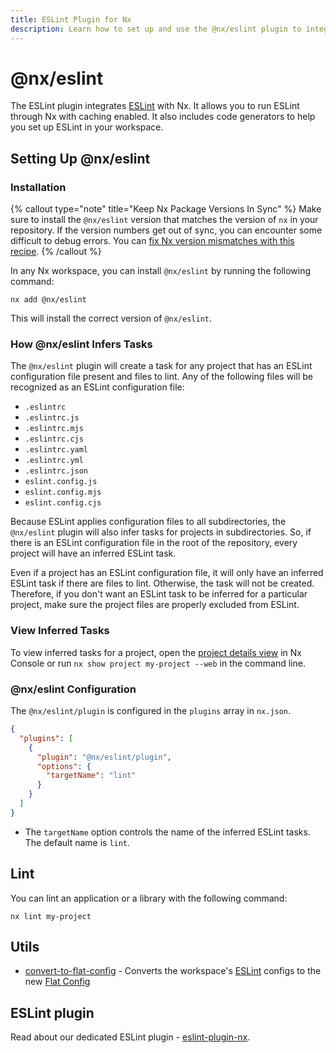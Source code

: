 ```yaml
---
title: ESLint Plugin for Nx
description: Learn how to set up and use the @nx/eslint plugin to integrate ESLint with Nx, enabling caching and providing code generators for ESLint configuration.
---
```


# @nx/eslint

The ESLint plugin integrates [ESLint](https://eslint.org/) with Nx. It allows you to run ESLint through Nx with caching enabled. It also includes code generators to help you set up ESLint in your workspace.

## Setting Up @nx/eslint

### Installation

{% callout type="note" title="Keep Nx Package Versions In Sync" %}
Make sure to install the `@nx/eslint` version that matches the version of `nx` in your repository. If the version numbers get out of sync, you can encounter some difficult to debug errors. You can [fix Nx version mismatches with this recipe](/recipes/tips-n-tricks/keep-nx-versions-in-sync).
{% /callout %}

In any Nx workspace, you can install `@nx/eslint` by running the following command:

```shell {% skipRescope=true %}
nx add @nx/eslint
```

This will install the correct version of `@nx/eslint`.

### How @nx/eslint Infers Tasks

The `@nx/eslint` plugin will create a task for any project that has an ESLint configuration file present and files to lint. Any of the following files will be recognized as an ESLint configuration file:

- `.eslintrc`
- `.eslintrc.js`
- `.eslintrc.mjs`
- `.eslintrc.cjs`
- `.eslintrc.yaml`
- `.eslintrc.yml`
- `.eslintrc.json`
- `eslint.config.js`
- `eslint.config.mjs`
- `eslint.config.cjs`

Because ESLint applies configuration files to all subdirectories, the `@nx/eslint` plugin will also infer tasks for projects in subdirectories. So, if there is an ESLint configuration file in the root of the repository, every project will have an inferred ESLint task.

Even if a project has an ESLint configuration file, it will only have an inferred ESLint task if there are files to lint. Otherwise, the task will not be created. Therefore, if you don't want an ESLint task to be inferred for a particular project, make sure the project files are properly excluded from ESLint.

### View Inferred Tasks

To view inferred tasks for a project, open the [project details view](/concepts/inferred-tasks) in Nx Console or run `nx show project my-project --web` in the command line.

### @nx/eslint Configuration

The `@nx/eslint/plugin` is configured in the `plugins` array in `nx.json`.

```json {% fileName="nx.json" %}
{
  "plugins": [
    {
      "plugin": "@nx/eslint/plugin",
      "options": {
        "targetName": "lint"
      }
    }
  ]
}
```

- The `targetName` option controls the name of the inferred ESLint tasks. The default name is `lint`.

## Lint

You can lint an application or a library with the following command:

```shell
nx lint my-project
```

## Utils

- [convert-to-flat-config](/technologies/eslint/api/generators/convert-to-flat-config) - Converts the workspace's [ESLint](https://eslint.org/) configs to the new [Flat Config](https://eslint.org/blog/2022/08/new-config-system-part-2)

## ESLint plugin

Read about our dedicated ESLint plugin - [eslint-plugin-nx](/technologies/eslint/eslint-plugin).
